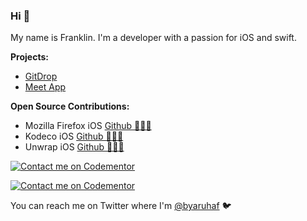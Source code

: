 ### Hi 👋

My name is Franklin. I'm a developer with a passion for iOS and swift.


**Projects:**

<!-- -> GitMark [Github 🧑🏽‍💻](https://github.com/byaruhaf/GitDrop)  [AppStore 📱](https://apps.apple.com/us/app/GitMark/id1405459188) -->
- [GitDrop](https://github.com/byaruhaf/GitDrop)
- [Meet App](https://meetdatesapp.com)

**Open Source Contributions:**

- Mozilla Firefox iOS [Github 🧑🏽‍💻](https://github.com/mozilla-mobile/firefox-ios/commits?author=byaruhaf)
- Kodeco iOS [Github 🧑🏽‍💻](https://github.com/razeware/emitron-iOS/commits?author=byaruhaf)
- Unwrap iOS [Github 🧑🏽‍💻](https://github.com/twostraws/Unwrap/commits?author=byaruhaf)


[![Contact me on Codementor](https://www.codementor.io/m-badges/byaruhaf/book-session.svg)](https://www.codementor.io/@byaruhaf?refer=badge)

[![Contact me on Codementor](https://www.codementor.io/m-badges/byaruhaf/find-me-on-cm-g.svg)](https://www.codementor.io/@byaruhaf?refer=badge)

You can reach me on Twitter where I'm [@byaruhaf](https://twitter.com/byaruhaf) 🐦
